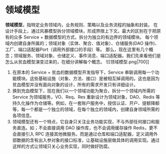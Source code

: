 # 领域模型
**领域模型**，指特定业务领域内，业务规则、策略以及业务流程的抽象和封装。
在设计手段上，通过风暴模型拆分领域模块，形成界限上下文。最大的区别在于把原有的众多 Service + 数据模型的方式，拆分为独立的有边界的领域模块。
每个领域内创建自身所属的；领域对象（实体、聚合、值对象）、仓储服务(DAO 操作)、工厂、端口适配器Port（调用外部接口的手段）等。
那么，现在这里有几个概念；领域服务、领域对象、仓储定义、事件消息、端口适配器。我们先来看他们是怎么从贫血模型演变过来的，在细分讲解每个概念。
![[领域模型.png|700]]
1. 在原本的 Service + 贫血的数据模型开发指导下，Service 串联调用每一个功能模块。这些基础设施（对象、方法、接口）是被相互掉调用的。这也是因为贫血模型并没有面向对象的设计，所有的需求开发只有详细设计。
2. 换到充血模型下，现在我们以一个领域功能为聚合，拆分一个领域内所需的 Service 为领域服务，VO、Req、Res 重新设计为领域对象，DAO、Redis 等持久化操作为仓储等。例如，在一套账户服务中，授信认证、开户、提额降额等，每一个都是一个独立的领域，在每个独立的领域内，创建自身领域所需的各项信息。
3. 领域模型还有一个特点，它自身只关注业务功能实现，不与外部任何接口和服务直连。如；不会直接调用 DAO 操作库，也不会调用缓存操作 Redis，更不会直接引入 RPC 连接其他微服务。而是通过仓库和端口适配器，定义调用外部数据的含有出入参对象的接口标准，让基础设施层做具体的调用实现。通过这样的方式让领域只关心业务实现，同时做好防腐。